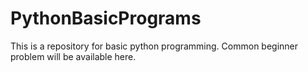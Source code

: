 # PythonBasicPrograms
This is a repository for basic python programming. Common beginner problem will be available here. 
